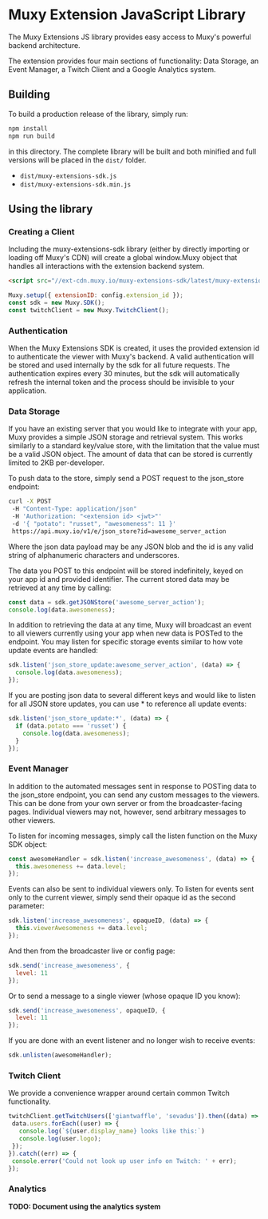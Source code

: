# Muxy Extension JavaScript Library

The Muxy Extensions JS library provides easy access to Muxy's powerful backend architecture.

The extension provides four main sections of functionality: Data Storage, an Event Manager, a Twitch Client and a Google Analytics system.

## Building

To build a production release of the library, simply run:

```sh
npm install
npm run build
```

in this directory. The complete library will be built and both minified and full versions will be placed in the `dist/` folder.

- `dist/muxy-extensions-sdk.js`
- `dist/muxy-extensions-sdk.min.js`

## Using the library

### Creating a Client

Including the muxy-extensions-sdk library (either by directly importing or loading off Muxy's CDN) will create a global window.Muxy object that handles all interactions with the extension backend system.

```html
<script src="//ext-cdn.muxy.io/muxy-extensions-sdk/latest/muxy-extensions-sdk.js"></script>
```

```javascript
Muxy.setup({ extensionID: config.extension_id });
const sdk = new Muxy.SDK();
const twitchClient = new Muxy.TwitchClient();
```

### Authentication

When the Muxy Extensions SDK is created, it uses the provided extension id to authenticate the viewer with Muxy's backend. A valid authentication will be stored and used internally by the sdk for all future requests. The authentication expires every 30 minutes, but the sdk will automatically refresh the internal token and the process should be invisible to your application.

### Data Storage

If you have an existing server that you would like to integrate with your app, Muxy provides a simple JSON storage and retrieval system. This works similarly to a standard key/value store, with the limitation that the value must be a valid JSON object. The amount of data that can be stored is currently limited to 2KB per-developer.

To push data to the store, simply send a POST request to the json_store endpoint:

```sh
curl -X POST
 -H "Content-Type: application/json"
 -H 'Authorization: "<extension id> <jwt>"'
 -d '{ "potato": "russet", "awesomeness": 11 }'
 https://api.muxy.io/v1/e/json_store?id=awesome_server_action
```

Where the json data payload may be any JSON blob and the id is any valid string of alphanumeric characters and underscores.

The data you POST to this endpoint will be stored indefinitely, keyed on your app id and provided identifier. The current stored data may be retrieved at any time by calling:

```javascript
const data = sdk.getJSONStore('awesome_server_action');
console.log(data.awesomeness);
```

In addition to retrieving the data at any time, Muxy will broadcast an event to all viewers currently using your app when new data is POSTed to the endpoint. You may listen for specific storage events similar to how vote update events are handled:

```javascript
sdk.listen('json_store_update:awesome_server_action', (data) => {
  console.log(data.awesomeness);
});
```

If you are posting json data to several different keys and would like to listen for all JSON store updates, you can use * to reference all update events:

```javascript
sdk.listen('json_store_update:*', (data) => {
  if (data.potato === 'russet') {
    console.log(data.awesomeness);
  }
});
```

### Event Manager

In addition to the automated messages sent in response to POSTing data to the json_store endpoint, you can send any custom messages to the viewers. This can be done from your own server or from the broadcaster-facing pages. Individual viewers may not, however, send arbitrary messages to other viewers.

To listen for incoming messages, simply call the listen function on the Muxy SDK object:

```javascript
const awesomeHandler = sdk.listen('increase_awesomeness', (data) => {
  this.awesomeness += data.level;
});
```

Events can also be sent to individual viewers only. To listen for events sent only to the current viewer, simply send their opaque id as the second parameter:

```javascript
sdk.listen('increase_awesomeness', opaqueID, (data) => {
  this.viewerAwesomeness += data.level;
});
```

And then from the broadcaster live or config page:

```javascript
sdk.send('increase_awesomeness', {
  level: 11
});
```

Or to send a message to a single viewer (whose opaque ID you know):

```javascript
sdk.send('increase_awesomeness', opaqueID, {
  level: 11
});
```

If you are done with an event listener and no longer wish to receive events:

```javascript
sdk.unlisten(awesomeHandler);
```


### Twitch Client

We provide a convenience wrapper around certain common Twitch functionality.

```javascript
twitchClient.getTwitchUsers(['giantwaffle', 'sevadus']).then((data) => {
 data.users.forEach((user) => {
   console.log(`${user.display_name} looks like this:`)
   console.log(user.logo);
 });
}).catch((err) => {
 console.error('Could not look up user info on Twitch: ' + err);
});
```

### Analytics

**TODO: Document using the analytics system**
